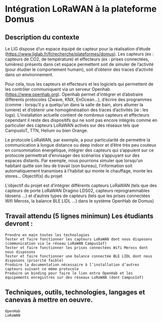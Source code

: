 # Intégration LoRaWAN à la plateforme Domus
## Description du contexte

Le LIG dispose d’un espace équipé de capteur pour la réalisation d’étude (https://www.liglab.fr/fr/recherche/plateformes/domus). Les capteurs (ex : capteurs de CO2, de température) et effecteurs (ex : prises connectées, lumières) présents dans cet espace permettent soit de simuler de l’activité (pour étudier le comportement humain), soit d’obtenir des traces d’activité dans un environnement.

Pour cela, tous les capteurs et effecteurs et les logiciels qui permettent de les contrôler communiquent via un serveur Openhab (https://www.openhab.org). Openhab permet d’intégrer et d’abstraire différents protocoles (Zwave, KNX, EnOcean…), d’écrire des programmes (comme : lorsqu’il y a quelqu’un dans la salle de bain, alors allumer la lumiere) et d’obtenir une homogénéisation des traces d’activités (ie : les logs). L’installation actuelle contient de nombreux capteurs et effecteurs cependant il reste des dispositifs qui ne sont pas encore intégrés comme en particulier des capteurs LoRaWAN activés sur des réseaux tels que CampusIoT, TTN, Helium ou bien Orange.

Le protocole LoRaWAN, par exemple, a pour particularité de permettre la communication à longue distance ou deep indoor et d’être très peu couteux en consommation énergétique, intégrer des capteurs qui s’appuient sur ce protocole permettrait d’envisager des scénarios s’appuyant sur des espaces distants. Par exemple, nous pourrions simuler que lorsqu’un habitant quitte son lieu de travail (son bureau), l’information soit automatiquement transmises à l’habitat qui monte le chauffage, monte les stores…
Objectif(s) du projet

L’objectif du projet est d’intégrer différents capteurs LoRaWAN (tels que des capteurs de porte LoRaWAN Dragino LDS02, capteurs reprogrammables Idosens ...) et d’autres types de capteurs (tels que les prises connectées Wifi Meross, la balance BLE LIDL ...) dans le système OpenHab de Domus)

## Travail attendu (5 lignes minimun) Les étudiants devront :

    Prendre en main toutes les technologies
    Tester et faire fonctionner les capteurs LoRaWAN dont nous disposons (communication via le réseau LoRaWAN CampusIoT)
    Tester et faire fonctionner les prises connectées Wifi Meross dont nous disposons
    Tester et faire fonctionner une balance connectée BLE LIDL dont nous disposons (priorité faible)
    Produire la documentation nécessaire à l’installation d’autres capteurs suivant ce même protocole
    Produire un binding pour faire le lien entre OpenHab et les équipements enregistrés sur des réseaux LoRaWAN (dont CampusIoT)

## Techniques, outils, technologies, langages et canevas à mettre en oeuvre.

    OpenHab
    LoRaWAN
